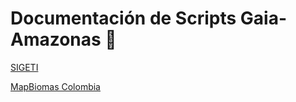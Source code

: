 # Documentación de Scripts Gaia-Amazonas 🌱

[SIGETI](https://github.com/gaia-amazonas/sigeti_dashboards)

[MapBiomas Colombia](https://github.com/KaBasDeveloper/MapBiomasColombia/tree/MapBiomas_Colombia/Coleccion_1)

